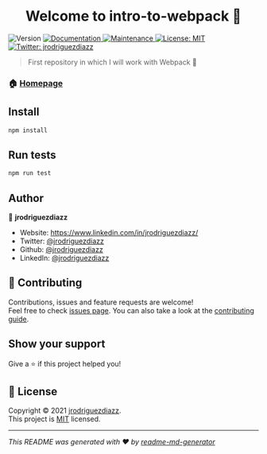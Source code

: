 <h1 align="center">Welcome to intro-to-webpack 👋</h1>
<p>
  <img alt="Version" src="https://img.shields.io/badge/version-1.0.0-blue.svg?cacheSeconds=2592000" />
  <a href="https://github.com/jrodriguezdiazz/intro-to-webpacl#readme" target="_blank">
    <img alt="Documentation" src="https://img.shields.io/badge/documentation-yes-brightgreen.svg" />
  </a>
  <a href="https://github.com/jrodriguezdiazz/intro-to-webpacl/graphs/commit-activity" target="_blank">
    <img alt="Maintenance" src="https://img.shields.io/badge/Maintained%3F-yes-green.svg" />
  </a>
  <a href="https://github.com/jrodriguezdiazz/intro-to-webpacl/blob/master/LICENSE" target="_blank">
    <img alt="License: MIT" src="https://img.shields.io/github/license/jrodriguezdiazz/intro-to-webpack" />
  </a>
  <a href="https://twitter.com/jrodriguezdiazz" target="_blank">
    <img alt="Twitter: jrodriguezdiazz" src="https://img.shields.io/twitter/follow/jrodriguezdiazz.svg?style=social" />
  </a>
</p>

> First repository in which I will work with Webpack 🎲

### 🏠 [Homepage](https://github.com/jrodriguezdiazz/intro-to-webpacl#readme)

## Install

```sh
npm install
```

## Run tests

```sh
npm run test
```

## Author

👤 **jrodriguezdiazz**

- Website: https://www.linkedin.com/in/jrodriguezdiazz/
- Twitter: [@jrodriguezdiazz](https://twitter.com/jrodriguezdiazz)
- Github: [@jrodriguezdiazz](https://github.com/jrodriguezdiazz)
- LinkedIn: [@jrodriguezdiazz](https://linkedin.com/in/jrodriguezdiazz)

## 🤝 Contributing

Contributions, issues and feature requests are welcome!<br />Feel free to check [issues page](https://github.com/jrodriguezdiazz/intro-to-webpacl/issues). You can also take a look at the [contributing guide](https://github.com/jrodriguezdiazz/intro-to-webpacl/blob/master/CONTRIBUTING.md).

## Show your support

Give a ⭐️ if this project helped you!

## 📝 License

Copyright © 2021 [jrodriguezdiazz](https://github.com/jrodriguezdiazz).<br />
This project is [MIT](https://github.com/jrodriguezdiazz/intro-to-webpacl/blob/master/LICENSE) licensed.

---

_This README was generated with ❤️ by [readme-md-generator](https://github.com/kefranabg/readme-md-generator)_
